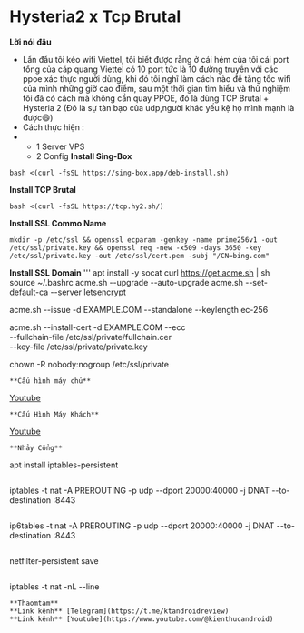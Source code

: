 # Hysteria2 x Tcp Brutal
**Lời nói đâu**
* Lần đầu tôi kéo wifi Viettel, tôi biết được rằng ở cái hẻm của tôi cái port tổng của cáp quang Viettel có 10 port tức là 10 đường truyền với các ppoe xác thực người dùng, khi đó tôi nghĩ làm cách nào để tăng tốc wifi của mình những giờ cao điểm, sau một thời gian tìm hiểu và thử nghiệm tôi đã có cách mà không cần quay PPOE, đó là dùng TCP Brutal + Hysteria 2 (Đó là sự tàn bạo của udp,người khác yếu kệ họ mình mạnh là được😄)
* Cách thực hiện :
* * 1 Server VPS
  * 2 Config
**Install Sing-Box**
```
bash <(curl -fsSL https://sing-box.app/deb-install.sh)
```
**Install TCP Brutal**
```
bash <(curl -fsSL https://tcp.hy2.sh/)
```
**Install SSL Commo Name**
```
mkdir -p /etc/ssl && openssl ecparam -genkey -name prime256v1 -out /etc/ssl/private.key && openssl req -new -x509 -days 3650 -key /etc/ssl/private.key -out /etc/ssl/cert.pem -subj "/CN=bing.com"
```
**Install SSL Domain**
'''
apt install -y socat
curl https://get.acme.sh | sh
source ~/.bashrc
acme.sh --upgrade --auto-upgrade
acme.sh --set-default-ca --server letsencrypt

acme.sh --issue -d EXAMPLE.COM --standalone --keylength ec-256

acme.sh --install-cert -d EXAMPLE.COM --ecc \
--fullchain-file /etc/ssl/private/fullchain.cer \
--key-file /etc/ssl/private/private.key

chown -R nobody:nogroup /etc/ssl/private
```
**Cấu hình máy chủ**
```
[Youtube](https://www.youtube.com/@kienthucandroid)
```
**Cấu Hình Máy Khách**
```
[Youtube](https://www.youtube.com/@kienthucandroid)
```
**Nhảy Cổng**
```
apt install iptables-persistent
```
```
iptables -t nat -A PREROUTING -p udp --dport 20000:40000 -j DNAT --to-destination :8443
```
```
ip6tables -t nat -A PREROUTING -p udp --dport 20000:40000 -j DNAT --to-destination :8443
```
```
netfilter-persistent save
```
```
iptables -t nat -nL --line
```
**Thaomtam**
**Link kênh** [Telegram](https://t.me/ktandroidreview)
**Link kênh** [Youtube](https://www.youtube.com/@kienthucandroid)

